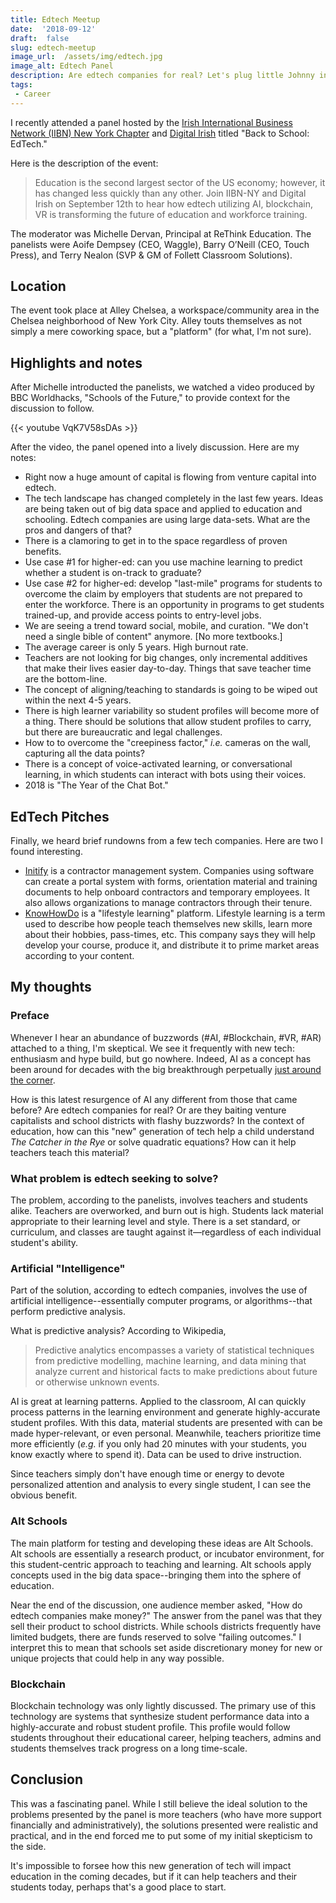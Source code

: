 ```yaml
---
title: Edtech Meetup  
date:  '2018-09-12'  
draft:  false
slug: edtech-meetup
image_url:  /assets/img/edtech.jpg  
image_alt: Edtech Panel
description: Are edtech companies for real? Let's plug little Johnny into the Matrix.
tags:
 - Career
---
```


I recently attended a panel hosted by the [Irish International Business Network (IIBN) New York Chapter](http://www.iibn.nyc/) and [Digital Irish](http://digital.irish/) titled "Back to School: EdTech."<!--more-->

Here is the description of the event:

> Education is the second largest sector of the US economy; however, it has changed less quickly than any other. Join IIBN-NY and Digital Irish on September 12th to hear how edtech utilizing AI, blockchain, VR is transforming the future of education and workforce training.

The moderator was Michelle Dervan, Principal at ReThink Education. The panelists were Aoife Dempsey (CEO, Waggle), Barry O’Neill (CEO, Touch Press), and Terry Nealon (SVP & GM of Follett Classroom Solutions).

## Location

The event took place at Alley Chelsea, a workspace/community area in the Chelsea neighborhood of New York City. Alley touts themselves as not simply a mere coworking space, but a "platform" (for what, I'm not sure).

## Highlights and notes

After Michelle introducted the panelists, we watched a video produced by BBC Worldhacks, "Schools of the Future," to provide context for the discussion to follow.

{{< youtube VqK7V58sDAs >}}

After the video, the panel opened into a lively discussion. Here are my notes:

- Right now a huge amount of capital is flowing from venture capital into edtech.
- The tech landscape has changed completely in the last few years. Ideas are being taken out of big data space and applied to education and schooling. Edtech companies are using large data-sets. What are the pros and dangers of that?
- There is a clamoring to get in to the space regardless of proven benefits.
- Use case #1 for higher-ed: can you use machine learning to predict whether a student is on-track to graduate?
- Use case #2 for higher-ed: develop "last-mile" programs for students to overcome the claim by employers that students are not prepared to enter the workforce. There is an opportunity in programs to get students trained-up, and provide access points to entry-level jobs.
- We are seeing a trend toward social, mobile, and curation. "We don't need a single bible of content" anymore. [No more textbooks.]
- The average career is only 5 years. High burnout rate.
- Teachers are not looking for big changes, only incremental additives that make their lives easier day-to-day. Things that save teacher time are the bottom-line.
- The concept of aligning/teaching to standards is going to be wiped out within the next 4-5 years.
- There is high learner variability so student profiles will become more of a thing. There should be solutions that allow student profiles to carry, but there are bureaucratic and legal challenges.
- How to to overcome the "creepiness factor," *i.e.* cameras on the wall, capturing all the data points?
- There is a concept of voice-activated learning, or conversational learning, in which students can interact with bots using their voices.
- 2018 is "The Year of the Chat Bot."

## EdTech Pitches

Finally, we heard brief rundowns from a few tech companies. Here are two I found interesting.

- [Initify](https://www.initiafy.com/) is a contractor management system. Companies using software can create a portal system with forms, orientation material and training documents to help onboard contractors and temporary employees. It also allows organizations to manage contractors through their tenure.
- [KnowHowDo](https://www.knowhowdo.com/) is a "lifestyle learning" platform. Lifestyle learning is a term used to describe how people teach themselves new skills, learn more about their hobbies, pass-times, etc. This company says they will help develop your course, produce it, and distribute it to prime market areas according to your content.


## My thoughts

### Preface

Whenever I hear an abundance of buzzwords (#AI, #Blockchain, #VR, #AR) attached to a thing, I'm skeptical. We see it frequently with new tech: enthusiasm and hype build, but go nowhere. Indeed, AI as a concept has been around for decades with the big breakthrough perpetually [just around the corner](https://www.geektime.com/2014/12/01/how-intelligent-is-artificial-intelligence-we-ask-the-big-thinkers/).

How is this latest resurgence of AI any different from those that came before? Are edtech companies for real? Or are they baiting venture capitalists and school districts with flashy buzzwords? In the context of education, how can this "new" generation of tech help a child understand *The Catcher in the Rye* or solve quadratic equations? How can it help teachers teach this material?

### What problem is edtech seeking to solve?

The problem, according to the panelists, involves teachers and students alike. Teachers are overworked, and burn out is high. Students lack material appropriate to their learning level and style. There is a set standard, or curriculum, and classes are taught against it—regardless of each individual student's ability.

### Artificial "Intelligence"

Part of the solution, according to edtech companies, involves the use of artificial intelligence--essentially computer programs, or algorithms--that perform predictive analysis.

What is predictive analysis? According to Wikipedia,

> Predictive analytics encompasses a variety of statistical techniques from predictive modelling, machine learning, and data mining that analyze current and historical facts to make predictions about future or otherwise unknown events.

AI is great at learning patterns. Applied to the classroom, AI can quickly process patterns in the learning environment and generate highly-accurate student profiles. With this data, material students are presented with can be made hyper-relevant, or even personal. Meanwhile, teachers prioritize time more efficiently (*e.g.* if you only had 20 minutes with your students, you know exactly where to spend it). Data can be used to drive instruction.

Since teachers simply don't have enough time or energy to devote personalized attention and analysis to every single student, I can see the obvious benefit.

### Alt Schools

The main platform for testing and developing these ideas are Alt Schools. Alt schools are essentially a research product, or incubator environment, for this student-centric approach to teaching and learning. Alt schools apply concepts used in the big data space--bringing them into the sphere of education.

Near the end of the discussion, one audience member asked, "How do edtech companies make money?" The answer from the panel was that they sell their product to school districts. While schools districts frequently have limited budgets, there are funds reserved to solve "failing outcomes." I interpret this to mean that schools set aside discretionary money for new or unique projects that could help in any way possible.

### Blockchain

Blockchain technology was only lightly discussed. The primary use of this technology are systems that synthesize student performance data into a highly-accurate and robust student profile. This profile would follow students throughout their educational career, helping teachers, admins and students themselves track progress on a long time-scale.

## Conclusion

This was a fascinating panel. While I still believe the ideal solution to the problems presented by the panel is more teachers (who have more support financially and administratively), the solutions presented were realistic and practical, and in the end forced me to put some of my initial skepticism to the side.

It's impossible to forsee how this new generation of tech will impact education in the coming decades, but if it can help teachers and their students today, perhaps that's a good place to start.
